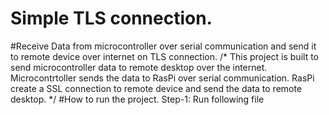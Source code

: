 # Simple TLS connection.

#Receive Data from microcontroller over serial communication and send it to remote device over internet on TLS connection. 
/*
This project is built to send microcontroller data to remote desktop over the internet. 
Microcontrtoller sends the data to RasPi over serial communication. RasPi create a SSL connection to remote device and send the data to remote desktop.
*/
#How to run the project.
Step-1: Run following file 
